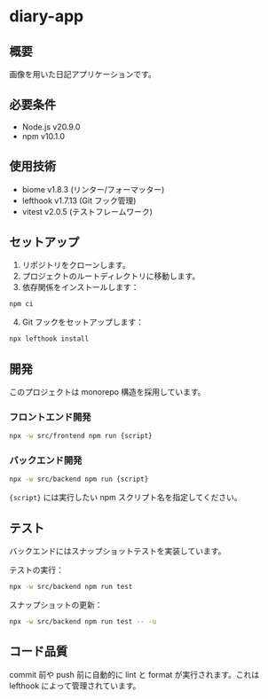 # diary-app

## 概要

画像を用いた日記アプリケーションです。

## 必要条件

- Node.js v20.9.0
- npm v10.1.0

## 使用技術

- biome v1.8.3 (リンター/フォーマッター)
- lefthook v1.7.13 (Git フック管理)
- vitest v2.0.5 (テストフレームワーク)

## セットアップ

1. リポジトリをクローンします。
2. プロジェクトのルートディレクトリに移動します。
3. 依存関係をインストールします：

```bash
npm ci
```

4. Git フックをセットアップします：

```bash
npx lefthook install
```

## 開発

このプロジェクトは monorepo 構造を採用しています。

### フロントエンド開発

```bash
npx -w src/frontend npm run {script}
```

### バックエンド開発

```bash
npx -w src/backend npm run {script}
```

`{script}` には実行したい npm スクリプト名を指定してください。

## テスト

バックエンドにはスナップショットテストを実装しています。

テストの実行：

```bash
npx -w src/backend npm run test
```

スナップショットの更新：

```bash
npx -w src/backend npm run test -- -u
```

## コード品質

commit 前や push 前に自動的に lint と format が実行されます。これは lefthook によって管理されています。
